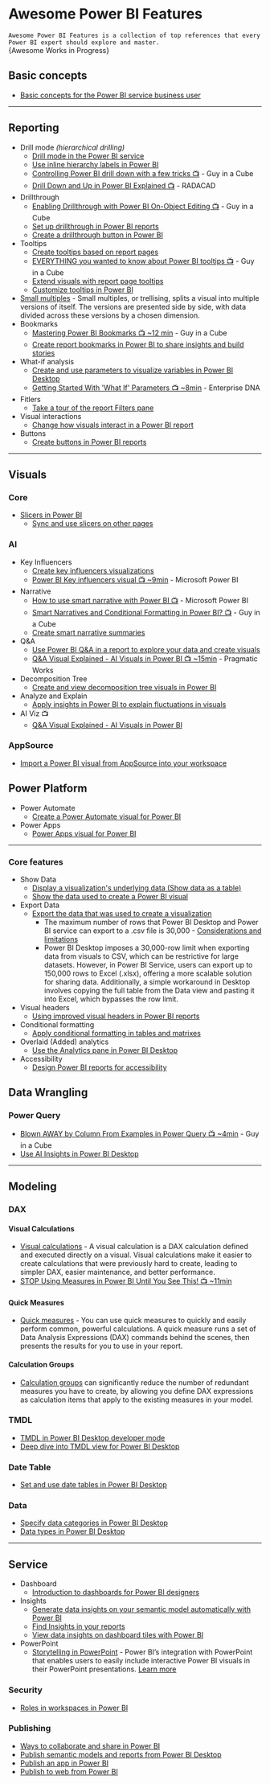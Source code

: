 # Awesome Power BI Features
`Awesome Power BI Features is a collection of top references that every Power BI expert should explore and master.`
<br />
{Awesome Works in Progress}

## Basic concepts
* [Basic concepts for the Power BI service business user](https://learn.microsoft.com/en-us/power-bi/consumer/end-user-basic-concepts)

-----

## Reporting
* Drill mode _(hierarchical drilling)_
  - [Drill mode in the Power BI service](https://learn.microsoft.com/en-us/power-bi/consumer/end-user-drill)
  - [Use inline hierarchy labels in Power BI](https://learn.microsoft.com/en-us/power-bi/create-reports/desktop-inline-hierarchy-labels)
  - [Controlling Power BI drill down with a few tricks 📺](https://www.youtube.com/watch?v=a8r7c9NnLFY) - Guy in a Cube
  - [Drill Down and Up in Power BI Explained 📺](https://www.youtube.com/watch?v=iUNrltJ8DUE) - RADACAD
* Drillthrough
  - [Enabling Drillthrough with Power BI On-Object Editing 📺](https://www.youtube.com/watch?v=eYxRHJ0hB_E) - Guy in a Cube
  - [Set up drillthrough in Power BI reports](https://learn.microsoft.com/en-us/power-bi/create-reports/desktop-drillthrough)
  - [Create a drillthrough button in Power BI](https://learn.microsoft.com/en-us/power-bi/create-reports/desktop-drill-through-buttons)
* Tooltips
  - [Create tooltips based on report pages](https://learn.microsoft.com/en-us/power-bi/create-reports/desktop-tooltips?tabs=powerbi-desktop)
  - [EVERYTHING you wanted to know about Power BI tooltips 📺](https://www.youtube.com/watch?v=z1Z1axRSMzM) - Guy in a Cube
  - [Extend visuals with report page tooltips](https://learn.microsoft.com/en-us/power-bi/guidance/report-page-tooltips)
  - [Customize tooltips in Power BI](https://learn.microsoft.com/en-us/power-bi/create-reports/desktop-custom-tooltips)
* [Small multiples](https://learn.microsoft.com/en-us/power-bi/visuals/power-bi-visualization-small-multiples) - Small multiples, or trellising, splits a visual into multiple versions of itself. The versions are presented side by side, with data divided across these versions by a chosen dimension.
* Bookmarks
  - [Mastering Power BI Bookmarks 📺 ~12 min](https://www.youtube.com/watch?v=xCMqWEvSkAs) - Guy in a Cube
  - [Create report bookmarks in Power BI to share insights and build stories](https://learn.microsoft.com/en-us/power-bi/create-reports/desktop-bookmarks?tabs=powerbi-desktop)
* What-if analysis
  - [Create and use parameters to visualize variables in Power BI Desktop](https://learn.microsoft.com/en-us/power-bi/transform-model/desktop-what-if)
  - [Getting Started With 'What If' Parameters 📺 ~8min](https://www.youtube.com/watch?v=vd-r2w0mkK4) - Enterprise DNA
* Fitlers
  - [Take a tour of the report Filters pane](https://learn.microsoft.com/en-us/power-bi/consumer/end-user-report-filter)
* Visual interactions
  - [Change how visuals interact in a Power BI report](https://learn.microsoft.com/en-us/power-bi/create-reports/service-reports-visual-interactions?tabs=powerbi-desktop)
* Buttons
  - [Create buttons in Power BI reports](https://learn.microsoft.com/en-us/power-bi/create-reports/desktop-buttons?tabs=powerbi-desktop)
-----

## Visuals
### Core
* [Slicers in Power BI](https://learn.microsoft.com/en-us/power-bi/visuals/power-bi-visualization-slicers?tabs=powerbi-desktop)
  - [Sync and use slicers on other pages](https://learn.microsoft.com/en-us/power-bi/visuals/power-bi-visualization-slicers?tabs=powerbi-desktop#sync-and-use-slicers-on-other-pages)
### AI
* Key Influencers
  - [Create key influencers visualizations](https://learn.microsoft.com/en-us/power-bi/visuals/power-bi-visualization-influencers)
  - [Power BI Key influencers visual 📺 ~9min](https://www.youtube.com/watch?v=fDb5zZ3xmxU) - Microsoft Power BI
* Narrative
  - [How to use smart narrative with Power BI 📺](https://www.youtube.com/watch?v=01UrT-z37sw) - Microsoft Power BI
  - [Smart Narratives and Conditional Formatting in Power BI? 📺](https://www.youtube.com/watch?v=ZaZyR3-1ru4) - Guy in a Cube
  - [Create smart narrative summaries](https://learn.microsoft.com/en-us/power-bi/visuals/power-bi-visualization-smart-narrative)
* Q&A
  - [Use Power BI Q&A in a report to explore your data and create visuals](https://learn.microsoft.com/en-us/power-bi/natural-language/power-bi-tutorial-q-and-a)
  - [Q&A Visual Explained - AI Visuals in Power BI 📺 ~15min](https://www.youtube.com/watch?v=2YT5X3-nfMA) - Pragmatic Works
* Decomposition Tree
  - [Create and view decomposition tree visuals in Power BI](https://learn.microsoft.com/en-us/power-bi/visuals/power-bi-visualization-decomposition-tree)
* Analyze and Explain
  - [Apply insights in Power BI to explain fluctuations in visuals](https://learn.microsoft.com/en-us/power-bi/create-reports/desktop-insights)
* AI Viz 📺
  - [Q&A Visual Explained - AI Visuals in Power BI](https://www.youtube.com/watch?v=2YT5X3-nfMA)

### AppSource
* [Import a Power BI visual from AppSource into your workspace](https://learn.microsoft.com/en-us/power-bi/developer/visuals/import-visual)
  
## Power Platform 
* Power Automate
  - [Create a Power Automate visual for Power BI](https://learn.microsoft.com/en-us/power-bi/create-reports/power-bi-automate-visual?tabs=powerbi-desktop)
* Power Apps
  - [Power Apps visual for Power BI](https://learn.microsoft.com/en-us/power-apps/maker/canvas-apps/powerapps-custom-visual)    
-----

### Core features
* Show Data
  - [Display a visualization's underlying data (Show data as a table)](https://learn.microsoft.com/en-us/power-bi/visuals/service-reports-show-data)
  - [Show the data used to create a Power BI visual](https://learn.microsoft.com/en-us/power-bi/create-reports/end-user-show-data)
* Export Data
  - [Export the data that was used to create a visualization](https://learn.microsoft.com/en-us/power-bi/visuals/power-bi-visualization-export-data)
    - The maximum number of rows that Power BI Desktop and Power BI service can export to a .csv file is 30,000 - [Considerations and limitations](https://learn.microsoft.com/en-us/power-bi/visuals/power-bi-visualization-export-data?tabs=powerbi-desktop#considerations-and-limitations)
    - Power BI Desktop imposes a 30,000-row limit when exporting data from visuals to CSV, which can be restrictive for large datasets. However, in Power BI Service, users can export up to 150,000 rows to Excel (.xlsx), offering a more scalable solution for sharing data. Additionally, a simple workaround in Desktop involves copying the full table from the Data view and pasting it into Excel, which bypasses the row limit.
* Visual headers
  - [Using improved visual headers in Power BI reports](https://learn.microsoft.com/en-us/power-bi/create-reports/desktop-visual-elements-for-reports#using-improved-visual-headers-in-power-bi-reports)
* Conditional formatting
  - [Apply conditional formatting in tables and matrixes](https://learn.microsoft.com/en-us/power-bi/create-reports/desktop-conditional-table-formatting)
* Overlaid (Added) analytics
  - [Use the Analytics pane in Power BI Desktop](https://learn.microsoft.com/en-us/power-bi/transform-model/desktop-analytics-pane)
* Accessibility
  - [Design Power BI reports for accessibility](https://learn.microsoft.com/en-us/power-bi/create-reports/desktop-accessibility-creating-reports)

## Data Wrangling
### Power Query
* [Blown AWAY by Column From Examples in Power Query 📺 ~4min](https://www.youtube.com/watch?v=BSmmNgO_EOU) - Guy in a Cube
* [Use AI Insights in Power BI Desktop](https://learn.microsoft.com/en-us/power-bi/transform-model/desktop-ai-insights)

-----

## Modeling
### DAX
#### Visual Calculations
* [Visual calculations](https://learn.microsoft.com/en-us/power-bi/transform-model/desktop-visual-calculations-overview) - A visual calculation is a DAX calculation defined and executed directly on a visual. Visual calculations make it easier to create calculations that were previously hard to create, leading to simpler DAX, easier maintenance, and better performance.
* [STOP Using Measures in Power BI Until You See This! 📺 ~11min](https://www.youtube.com/watch?v=5I8yzn8oDAo)
#### Quick Measures
* [Quick measures](https://learn.microsoft.com/en-us/power-bi/transform-model/desktop-quick-measures) - You can use quick measures to quickly and easily perform common, powerful calculations. A quick measure runs a set of Data Analysis Expressions (DAX) commands behind the scenes, then presents the results for you to use in your report.
#### Calculation Groups
* [Calculation groups](https://learn.microsoft.com/en-us/power-bi/transform-model/calculation-groups)  can significantly reduce the number of redundant measures you have to create, by allowing you define DAX expressions as calculation items that apply to the existing measures in your model. 

### TMDL
* [TMDL in Power BI Desktop developer mode](https://powerbi.microsoft.com/en-us/blog/tmdl-in-power-bi-desktop-developer-mode-preview/)
* [Deep dive into TMDL view for Power BI Desktop](https://powerbi.microsoft.com/en-us/blog/deep-dive-into-tmdl-view-for-power-bi-desktop-preview/)

### Date Table
* [Set and use date tables in Power BI Desktop](https://learn.microsoft.com/en-us/power-bi/transform-model/desktop-date-tables)

### Data
* [Specify data categories in Power BI Desktop](https://learn.microsoft.com/en-us/power-bi/transform-model/desktop-data-categorization)
* [Data types in Power BI Desktop](https://learn.microsoft.com/en-us/power-bi/connect-data/desktop-data-types)


-----

## Service
* Dashboard
  - [Introduction to dashboards for Power BI designers](https://learn.microsoft.com/en-us/power-bi/create-reports/service-dashboards)
* Insights
  - [Generate data insights on your semantic model automatically with Power BI](https://learn.microsoft.com/en-us/power-bi/create-reports/service-insights)
  - [Find Insights in your reports](https://learn.microsoft.com/en-us/power-bi/create-reports/insights)
  - [View data insights on dashboard tiles with Power BI](https://learn.microsoft.com/en-us/power-bi/consumer/end-user-insights)
* PowerPoint
  - [Storytelling in PowerPoint](https://learn.microsoft.com/en-us/power-bi/collaborate-share/service-power-bi-powerpoint-add-in-about) - Power BI’s integration with PowerPoint that enables users to easily include interactive Power BI visuals in their PowerPoint presentations. [Learn more](https://powerbi.microsoft.com/en-us/blog/power-bi-march-2023-feature-summary/#post-22359-_Toc128998044)

### Security
* [Roles in workspaces in Power BI](https://learn.microsoft.com/en-us/power-bi/collaborate-share/service-roles-new-workspaces)

### Publishing
* [Ways to collaborate and share in Power BI](https://learn.microsoft.com/en-us/power-bi/collaborate-share/service-how-to-collaborate-distribute-dashboards-reports)
* [Publish semantic models and reports from Power BI Desktop](https://learn.microsoft.com/en-us/power-bi/create-reports/desktop-upload-desktop-files)
* [Publish an app in Power BI](https://learn.microsoft.com/en-us/power-bi/collaborate-share/service-create-distribute-apps)
* [Publish to web from Power BI](https://learn.microsoft.com/en-us/power-bi/collaborate-share/service-publish-to-web)
